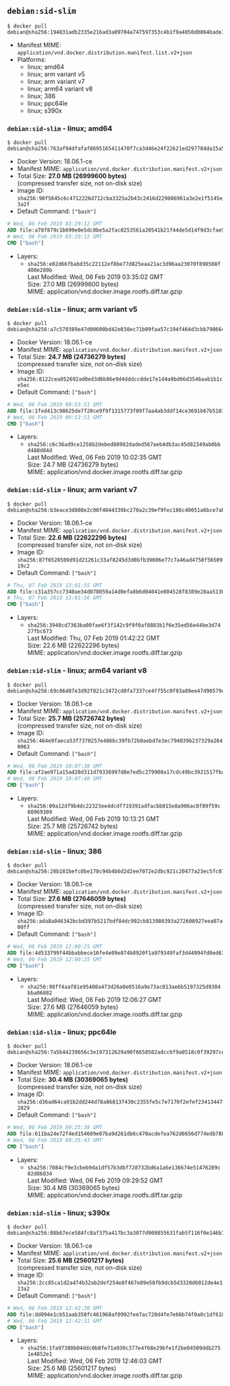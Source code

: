 ## `debian:sid-slim`

```console
$ docker pull debian@sha256:194831adb2335e216ad3a09704a747597353c4b1f9a4050d0864bade18df944d
```

-	Manifest MIME: `application/vnd.docker.distribution.manifest.list.v2+json`
-	Platforms:
	-	linux; amd64
	-	linux; arm variant v5
	-	linux; arm variant v7
	-	linux; arm64 variant v8
	-	linux; 386
	-	linux; ppc64le
	-	linux; s390x

### `debian:sid-slim` - linux; amd64

```console
$ docker pull debian@sha256:763af94dfafaf8695165411470f7ca3d46e24f22621ed297784da15a50bdfa5e
```

-	Docker Version: 18.06.1-ce
-	Manifest MIME: `application/vnd.docker.distribution.manifest.v2+json`
-	Total Size: **27.0 MB (26999600 bytes)**  
	(compressed transfer size, not on-disk size)
-	Image ID: `sha256:90f5645c6c4712226d712cba3325a2b43c2416d229806961a3e2e1f5145e3a2f`
-	Default Command: `["bash"]`

```dockerfile
# Wed, 06 Feb 2019 03:29:12 GMT
ADD file:a78f879c1b699e0e5dc0be5a2fac0253561a20541b21f44de5d14f9d3cfae5b3 in / 
# Wed, 06 Feb 2019 03:29:12 GMT
CMD ["bash"]
```

-	Layers:
	-	`sha256:e02d66fbabd35c22112ef8be77d825eaa21ac3d96aa23070f898508f480e289b`  
		Last Modified: Wed, 06 Feb 2019 03:35:02 GMT  
		Size: 27.0 MB (26999600 bytes)  
		MIME: application/vnd.docker.image.rootfs.diff.tar.gzip

### `debian:sid-slim` - linux; arm variant v5

```console
$ docker pull debian@sha256:a7c570389e47d00600bd42e038ec71b09faa57c194f464d3cbb790664788be23
```

-	Docker Version: 18.06.1-ce
-	Manifest MIME: `application/vnd.docker.distribution.manifest.v2+json`
-	Total Size: **24.7 MB (24736279 bytes)**  
	(compressed transfer size, not on-disk size)
-	Image ID: `sha256:8122cea052692ad0ed3d6b86e9d4dddccdde17e1d4a9bd66d3546aab1b1ce5ec`
-	Default Command: `["bash"]`

```dockerfile
# Wed, 06 Feb 2019 09:53:51 GMT
ADD file:1fed413c98625de7f20ce9f9f1315773f09f7aa4ab3ddf14ce3691b67b510162 in / 
# Wed, 06 Feb 2019 09:53:51 GMT
CMD ["bash"]
```

-	Layers:
	-	`sha256:c6c36ad9ce1258b2debed88982daded567aeb4db3ac45d82349ab0bbd488d84d`  
		Last Modified: Wed, 06 Feb 2019 10:02:35 GMT  
		Size: 24.7 MB (24736279 bytes)  
		MIME: application/vnd.docker.image.rootfs.diff.tar.gzip

### `debian:sid-slim` - linux; arm variant v7

```console
$ docker pull debian@sha256:b3eace3d808e2c00f4044339bc270a2c39ef9fec186c40051a6bce7abbe5bad6
```

-	Docker Version: 18.06.1-ce
-	Manifest MIME: `application/vnd.docker.distribution.manifest.v2+json`
-	Total Size: **22.6 MB (22622296 bytes)**  
	(compressed transfer size, not on-disk size)
-	Image ID: `sha256:87f6528509d91d21261c33af8245d3d0bfb39606e77c7a46ad4758f5650919c2`
-	Default Command: `["bash"]`

```dockerfile
# Thu, 07 Feb 2019 13:01:55 GMT
ADD file:c31a357cc7340ae34d078059a14d0efa8b6d04041e804528f8389e28aa5130b0 in / 
# Thu, 07 Feb 2019 13:01:56 GMT
CMD ["bash"]
```

-	Layers:
	-	`sha256:3948cd7363ba00fae6f3f142c9f9f0af8883b1f6e35ed56e44be3d7427fbc673`  
		Last Modified: Thu, 07 Feb 2019 01:42:22 GMT  
		Size: 22.6 MB (22622296 bytes)  
		MIME: application/vnd.docker.image.rootfs.diff.tar.gzip

### `debian:sid-slim` - linux; arm64 variant v8

```console
$ docker pull debian@sha256:69c06d87e3d92f821c3472cd0fa7337ce4ff55c0f93a89ee47d90579c2a27dea
```

-	Docker Version: 18.06.1-ce
-	Manifest MIME: `application/vnd.docker.distribution.manifest.v2+json`
-	Total Size: **25.7 MB (25726742 bytes)**  
	(compressed transfer size, not on-disk size)
-	Image ID: `sha256:464e9faeca53f7370257e486bc39fb72b0aebd7e3ec794039b237329a2640063`
-	Default Command: `["bash"]`

```dockerfile
# Wed, 06 Feb 2019 10:07:38 GMT
ADD file:af2ae971a15ad28d311d79336997d8e7ed5c279900a17cdc49bc3921517fbaa0 in / 
# Wed, 06 Feb 2019 10:07:40 GMT
CMD ["bash"]
```

-	Layers:
	-	`sha256:09a12df9b4dc22323ee4dcdf719391adfacbb015e8a906ac8f89f59c08969309`  
		Last Modified: Wed, 06 Feb 2019 10:13:21 GMT  
		Size: 25.7 MB (25726742 bytes)  
		MIME: application/vnd.docker.image.rootfs.diff.tar.gzip

### `debian:sid-slim` - linux; 386

```console
$ docker pull debian@sha256:28b181befc0be178c94b4b6d2d2ee7072e2dbc921c20477a23ec5fc01e33d887
```

-	Docker Version: 18.06.1-ce
-	Manifest MIME: `application/vnd.docker.distribution.manifest.v2+json`
-	Total Size: **27.6 MB (27646059 bytes)**  
	(compressed transfer size, not on-disk size)
-	Image ID: `sha256:ada8a046342bcbd397b5217bdf84dc992cb813980393a272608927eea07a00ff`
-	Default Command: `["bash"]`

```dockerfile
# Wed, 06 Feb 2019 12:00:25 GMT
ADD file:4d533799f44bbabbece16fe4e09e874b8920f1a979349faf3d44994fd0ed67ef in / 
# Wed, 06 Feb 2019 12:00:25 GMT
CMD ["bash"]
```

-	Layers:
	-	`sha256:98ff4aaf81e95408a473d26a0e0516a9e73ac013ae6b5197325d9304bba06882`  
		Last Modified: Wed, 06 Feb 2019 12:06:27 GMT  
		Size: 27.6 MB (27646059 bytes)  
		MIME: application/vnd.docker.image.rootfs.diff.tar.gzip

### `debian:sid-slim` - linux; ppc64le

```console
$ docker pull debian@sha256:7a5b44239656c3e197312629a90f6658502adcc6f9a0518c0f39297ce1048cde
```

-	Docker Version: 18.06.1-ce
-	Manifest MIME: `application/vnd.docker.distribution.manifest.v2+json`
-	Total Size: **30.4 MB (30369065 bytes)**  
	(compressed transfer size, not on-disk size)
-	Image ID: `sha256:d36ad64ca91b2dd244d78a86813f430c2355fe5c7e7170f2efef234134472829`
-	Default Command: `["bash"]`

```dockerfile
# Wed, 06 Feb 2019 09:25:38 GMT
ADD file:611ba24e72f4ed154609e07ba9d261db6c470acdefea762d6656d774edb78866 in / 
# Wed, 06 Feb 2019 09:25:43 GMT
CMD ["bash"]
```

-	Layers:
	-	`sha256:7084cf9e3cbeb9da1df57b3dbf728732bd6a1a6e136674e51476289c02d86834`  
		Last Modified: Wed, 06 Feb 2019 09:29:52 GMT  
		Size: 30.4 MB (30369065 bytes)  
		MIME: application/vnd.docker.image.rootfs.diff.tar.gzip

### `debian:sid-slim` - linux; s390x

```console
$ docker pull debian@sha256:08b67ece584fc8af375a417bc3a3077d909855631fab5f116f0e146b71061184
```

-	Docker Version: 18.06.1-ce
-	Manifest MIME: `application/vnd.docker.distribution.manifest.v2+json`
-	Total Size: **25.6 MB (25601217 bytes)**  
	(compressed transfer size, not on-disk size)
-	Image ID: `sha256:2cc85ca1d2a474b32ab2def254e8f467e89e58fb9dcb5d3320d6012de4e123a2`
-	Default Command: `["bash"]`

```dockerfile
# Wed, 06 Feb 2019 12:42:30 GMT
ADD file:dd094e1cb51aab350fc461968af0992fee7ac720d4fe7e66b74f0a0c1df61066 in / 
# Wed, 06 Feb 2019 12:42:31 GMT
CMD ["bash"]
```

-	Layers:
	-	`sha256:1fa97380b04ddc0b8fe71a930c377e4f68e29bfe1f2be04509ddb2751e4852e1`  
		Last Modified: Wed, 06 Feb 2019 12:46:03 GMT  
		Size: 25.6 MB (25601217 bytes)  
		MIME: application/vnd.docker.image.rootfs.diff.tar.gzip
